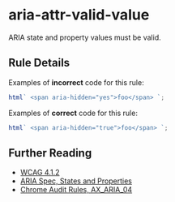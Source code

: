 # aria-attr-valid-value

ARIA state and property values must be valid.

## Rule Details

Examples of **incorrect** code for this rule:

```js
html` <span aria-hidden="yes">foo</span> `;
```

Examples of **correct** code for this rule:

```js
html` <span aria-hidden="true">foo</span> `;
```

## Further Reading

- [WCAG 4.1.2](https://www.w3.org/WAI/WCAG21/Understanding/name-role-value)
- [ARIA Spec, States and Properties](https://www.w3.org/TR/wai-aria/#states_and_properties)
- [Chrome Audit Rules, AX_ARIA_04](https://github.com/GoogleChrome/accessibility-developer-tools/wiki/Audit-Rules#ax_aria_04)
